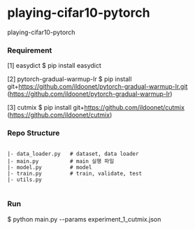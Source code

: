 # playing-cifar10-pytorch
playing-cifar10-pytorch


### Requirement
[1] easydict
    $ pip install easydict
    
[2] pytorch-gradual-warmup-lr
    $ pip install git+https://github.com/ildoonet/pytorch-gradual-warmup-lr.git
    (https://github.com/ildoonet/pytorch-gradual-warmup-lr)

[3] cutmix
    $ pip install git+https://github.com/ildoonet/cutmix
    (https://github.com/ildoonet/cutmix)

### Repo Structure
<pre>
<code>
|- data_loader.py   # dataset, data loader
|- main.py          # main 실행 파일
|- model.py         # model
|- train.py         # train, validate, test
|- utils.py
</code>
</pre>


### Run 
$ python main.py --params experiment_1_cutmix.json
